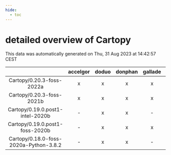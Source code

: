 ```yaml
---
hide:
  - toc
---
```


detailed overview of Cartopy
============================


This data was automatically generated on Thu, 31 Aug 2023 at 14:42:57 CEST  

| |accelgor|doduo|donphan|gallade|joltik|skitty|swalot|victini|
| :---: | :---: | :---: | :---: | :---: | :---: | :---: | :---: | :---: |
|Cartopy/0.20.3-foss-2022a|x|x|x|x|x|x|x|x|
|Cartopy/0.20.3-foss-2021b|x|x|x|x|x|x|x|x|
|Cartopy/0.19.0.post1-intel-2020b|-|x|x|-|x|x|x|x|
|Cartopy/0.19.0.post1-foss-2020b|-|x|x|x|x|x|x|x|
|Cartopy/0.18.0-foss-2020a-Python-3.8.2|-|x|x|-|x|x|x|x|
